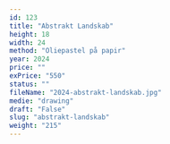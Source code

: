```yaml
---
id: 123
title: "Abstrakt Landskab"
height: 18
width: 24
method: "Oliepastel på papir"
year: 2024
price: ""
exPrice: "550"
status: ""
fileName: "2024-abstrakt-landskab.jpg"
medie: "drawing"
draft: "False"
slug: "abstrakt-landskab"
weight: "215"
---
```


